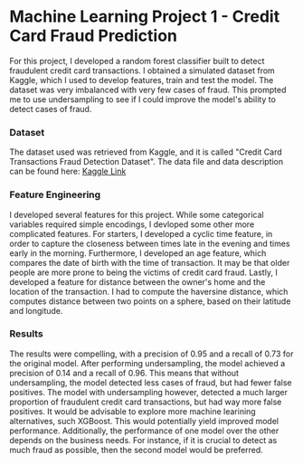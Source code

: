 # Machine Learning Project 1 - Credit Card Fraud Prediction
For this project, I developed a random forest classifier built to detect fraudulent credit card transactions. I obtained a simulated dataset from Kaggle, which I used to develop features, train and test the model. The dataset was very imbalanced with very few cases of fraud. This prompted me to use undersampling to see if I could improve the model's ability to detect cases of fraud.
### Dataset
The dataset used was retrieved from Kaggle, and it is called "Credit Card Transactions Fraud Detection Dataset". The data file and data description can be found here: [Kaggle Link](https://www.kaggle.com/datasets/kartik2112/fraud-detection/data)
### Feature Engineering
I developed several features for this project. While some categorical variables required simple encodings, I devloped some other more complicated features. For starters, I developed a cyclic time feature, in order to capture the closeness between times late in the evening and times early in the morning. Furthermore, I developed an age feature, which compares the date of birth with the time of transaction. It may be that older people are more prone to being the victims of credit card fraud. Lastly, I developed a feature for distance between the owner's home and the location of the transaction. I had to compute the haversine distance, which computes distance between two points on a sphere, based on their latitude and longitude.
### Results
The results were compelling, with a precision of 0.95 and a recall of 0.73 for the original model. After performing undersampling, the model achieved a precision of 0.14 and a recall of 0.96. This means that without undersampling, the model detected less cases of fraud, but had fewer false positives. The model with undersampling however, detected a much larger proportion of fraudulent credit card transactions, but had way more false positives. 
It would be advisable to explore more machine learining alternatives, such XGBoost. This would potentially yield improved model performance. Additionally, the performance of one model over the other depends on the business needs. For instance, if it is crucial to detect as much fraud as possible, then the second model would be preferred. 